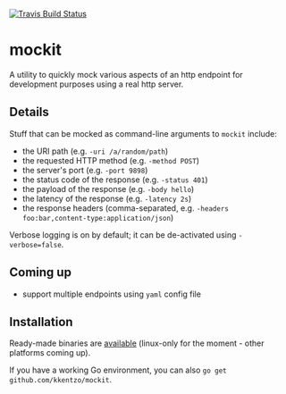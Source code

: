 [![Travis Build Status](https://travis-ci.org/kkentzo/mockit.svg?branch=master)](https://travis-ci.org/kkentzo/mockit)

# mockit

A utility to quickly mock various aspects of an http endpoint for
development purposes using a real http server.

## Details

Stuff that can be mocked as command-line arguments to `mockit`
include:

* the URI path (e.g. `-uri /a/random/path`)
* the requested HTTP method (e.g. `-method POST`)
* the server's port (e.g. `-port 9898`)
* the status code of the response (e.g. `-status 401`)
* the payload of the response (e.g. `-body hello`)
* the latency of the response (e.g. `-latency 2s`)
* the response headers (comma-separated, e.g. `-headers
  foo:bar,content-type:application/json`)

Verbose logging is on by default; it can be de-activated using `-verbose=false`.

## Coming up

* support multiple endpoints using `yaml` config file

## Installation

Ready-made binaries
are [available](https://github.com/kkentzo/mockit/releases)
(linux-only for the moment - other platforms coming up).

If you have a working Go environment, you can also `go get
github.com/kkentzo/mockit`.
